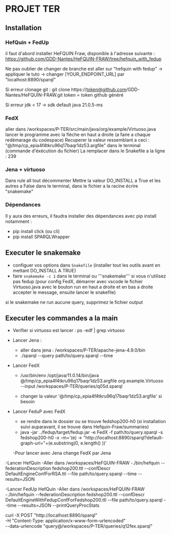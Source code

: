 # PROJET TER

## Installation

### HefQuin + FedUp
il faut d'abord installer HeFQUIN Fraw, disponible à l'adresse suivante : 
https://github.com/GDD-Nantes/HeFQUIN-FRAW/tree/hefquin_with_fedup

Ne pas oublier de changer de branche est aller sur "hefquin with fedup"
-> appliquer le tuto
-> changer [YOUR_ENDPOINT_URL] par "localhost:8890\/sparql"

Si erreur clonage git : 
git clone https://token@github.com/GDD-Nantes/HeFQUIN-FRAW.git
token = token github généré

Si erreur jdk < 17
-> sdk default java 21.0.5-ms  


### FedX

aller dans /workspaces/P-TER/src/main/java/org/example/Virtuoso.java
lancer le programme avec la fléche en haut a droite (a faire a chaque redémarage du codespace)
Recuperer la valeur ressemblant a ceci : "@/tmp/cp_epia4f4tkru96q17baqr1dz53.argfile" dans le terminal (commande d'éxécution du fichier)
La remplacer dans le Snakefile a la ligne : 239

### Jena + virtuoso

Dans rule all tout décommenter
Mettre la valeur DO_INSTALL a True et les autres a False
dans le terminal, dans le fichier a la racine écrire "snakemake"

### Dépendances
Il y aura des erreurs, il faudra installer des dépendances avec pip install
  notamment :
  - pip install click (ou cli)
  - pip install SPARQLWrapper


## Executer le snakemake

- configuer vos options dans `Snakefile` (installer tout les outils avant en mettant DO_INSTALL A TRUE)
- faire ```snakemake -c 1``` dans le terminal ou '''snakemake''' si vous n'utilisez pas fedup
(pour config FedX, démarrer avec vscode le fichier Virtuoso.java avec le bouton run en haut a droite et en bas a droite accepter le message, ensuite lancer le snakefile)

si le snakemake ne run aucune query, supprimez le fichier output

## Executer les commandes a la main

 - Verifier si virtuoso est lancer : 
  ps -edf | grep virtuoso

 - Lancer Jena :
    - aller dans jena : /workspaces/P-TER/apache-jena-4.9.0/bin
    -  ./sparql --query path/to/query.sparql --time
- Lancer FedX
  - /usr/bin/env /opt/java/11.0.14/bin/java @/tmp/cp_epia4f4tkru96q17baqr1dz53.argfile org.example.Virtuoso --input /workspaces/P-TER/queries/q05d.sparql

  - changer la valeur '@/tmp/cp_epia4f4tkru96q17baqr1dz53.argfile' si besoin

- Lancer FeduP avec FedX
  - se rendre dans le dossier ou se trouve fedshop200-h0 (si installation suivi auparavant, il se trouve dans Hefquin-Fraw/summaries)
  - java -jar ../fedup/target/fedup.jar -e FedX -f path/to/query.sparql -s fedshop200-h0 -x -m='(e) -> "http://localhost:8890/sparql?default-graph-uri="+(e.substring(0, e.length() ))'

  -Pour lancer avec Jena change FedX par Jena

-Lancer HefQuin
  -Aller dans /workspaces/HeFQUIN-FRAW
  -./bin/hefquin --federationDescription fedshop200.ttl --confDescr DefaultEngineConfForRSA.ttl --file path/to/query.sparql --time --results=JSON 

-Lancer FedUp HefQuin
  -Aller dans /workspaces/HeFQUIN-FRAW
  -./bin/hefquin --federationDescription fedshop200.ttl --confDescr DefaultEngineWithFedupConfForFedshop200.ttl --file path/to/query.sparql --time --results=JSON --printQueryProcStats




curl -X POST "http://localhost:8890/sparql" \
     -H "Content-Type: application/x-www-form-urlencoded" \
     --data-urlencode "query@/workspaces/P-TER/queries/q12fex.sparql"